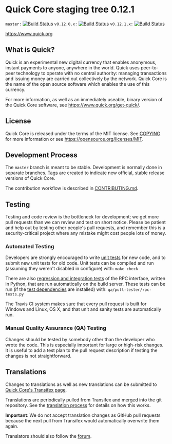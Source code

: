 Quick Core staging tree 0.12.1
===============================

`master:` [![Build Status](https://travis-ci.org/quickpay/quick.svg?branch=master)](https://travis-ci.org/quickpay/quick) `v0.12.0.x:` [![Build Status](https://travis-ci.org/quickpay/quick.svg?branch=v0.12.0.x)](https://travis-ci.org/quickpay/quick/branches) `v0.12.1.x:` [![Build Status](https://travis-ci.org/quickpay/quick.svg?branch=v0.12.1.x)](https://travis-ci.org/quickpay/quick/branches)

https://www.quick.org


What is Quick?
----------------

Quick is an experimental new digital currency that enables anonymous, instant
payments to anyone, anywhere in the world. Quick uses peer-to-peer technology
to operate with no central authority: managing transactions and issuing money
are carried out collectively by the network. Quick Core is the name of the open
source software which enables the use of this currency.

For more information, as well as an immediately useable, binary version of
the Quick Core software, see https://www.quick.org/get-quick/.


License
-------

Quick Core is released under the terms of the MIT license. See [COPYING](COPYING) for more
information or see https://opensource.org/licenses/MIT.

Development Process
-------------------

The `master` branch is meant to be stable. Development is normally done in separate branches.
[Tags](https://github.com/quickpay/quick/tags) are created to indicate new official,
stable release versions of Quick Core.

The contribution workflow is described in [CONTRIBUTING.md](CONTRIBUTING.md).

Testing
-------

Testing and code review is the bottleneck for development; we get more pull
requests than we can review and test on short notice. Please be patient and help out by testing
other people's pull requests, and remember this is a security-critical project where any mistake might cost people
lots of money.

### Automated Testing

Developers are strongly encouraged to write [unit tests](/doc/unit-tests.md) for new code, and to
submit new unit tests for old code. Unit tests can be compiled and run
(assuming they weren't disabled in configure) with: `make check`

There are also [regression and integration tests](/qa) of the RPC interface, written
in Python, that are run automatically on the build server.
These tests can be run (if the [test dependencies](/qa) are installed) with: `qa/pull-tester/rpc-tests.py`

The Travis CI system makes sure that every pull request is built for Windows
and Linux, OS X, and that unit and sanity tests are automatically run.

### Manual Quality Assurance (QA) Testing

Changes should be tested by somebody other than the developer who wrote the
code. This is especially important for large or high-risk changes. It is useful
to add a test plan to the pull request description if testing the changes is
not straightforward.

Translations
------------

Changes to translations as well as new translations can be submitted to
[Quick Core's Transifex page](https://www.transifex.com/projects/p/quick/).

Translations are periodically pulled from Transifex and merged into the git repository. See the
[translation process](doc/translation_process.md) for details on how this works.

**Important**: We do not accept translation changes as GitHub pull requests because the next
pull from Transifex would automatically overwrite them again.

Translators should also follow the [forum](https://www.quick.org/forum/topic/quick-worldwide-collaboration.88/).
